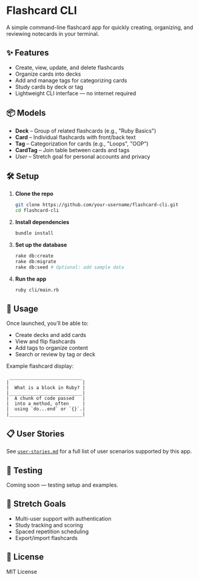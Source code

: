 # Flashcard CLI

A simple command-line flashcard app for quickly creating, organizing, and reviewing notecards in your terminal.

## ✨ Features

- Create, view, update, and delete flashcards
- Organize cards into decks
- Add and manage tags for categorizing cards
- Study cards by deck or tag
- Lightweight CLI interface — no internet required

## 📦 Models

- **Deck** – Group of related flashcards (e.g., "Ruby Basics")
- **Card** – Individual flashcards with front/back text
- **Tag** – Categorization for cards (e.g., "Loops", "OOP")
- **CardTag** – Join table between cards and tags
- _User_ – Stretch goal for personal accounts and privacy

## 🛠️ Setup

1. **Clone the repo**

   ```bash
   git clone https://github.com/your-username/flashcard-cli.git
   cd flashcard-cli
   ```
2. **Install dependencies**

   ```bash
   bundle install
   ```
3. **Set up the database**

   ```bash
   rake db:create
   rake db:migrate
   rake db:seed # Optional: add sample data
   ```
4. **Run the app**

   ```bash
   ruby cli/main.rb
   ```

## 🚀 Usage

Once launched, you’ll be able to:

- Create decks and add cards
- View and flip flashcards
- Add tags to organize content
- Search or review by tag or deck

Example flashcard display:

```
 ___________________________
|                           |
|  What is a block in Ruby? |
|___________________________|
|  A chunk of code passed   |
|  into a method, often     |
|  using `do...end` or `{}`.|
|___________________________|
```

## 📋 User Stories

See [`user-stories.md`](./user-stories.md) for a full list of user scenarios supported by this app.

## 🧪 Testing

Coming soon — testing setup and examples.

## 🎯 Stretch Goals

- Multi-user support with authentication
- Study tracking and scoring
- Spaced repetition scheduling
- Export/import flashcards

## 📄 License

MIT License
